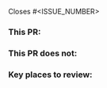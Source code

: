 Closes #<ISSUE_NUMBER>
<!-- If there is no issue number make sure to describe clearly *why* this PR is necessary. -->
<!-- Mention open questions, remaining TODOs, if any -->

### This PR:
<!-- Describe what this PR adds to this repo and why -->
<!-- E.g. -->
<!-- * Implements feature 1 -->
<!-- * Fixes bug 3 -->

### This PR does not:
<!-- Describe what is out of scope for this PR, if applicable. Leave this section blank if it's not applicable -->
<!-- This section helps avoid the reviewer having to needlessly point out missing parts -->
<!-- * Implement feature 3 because that feature is blocked by Issue 4 -->
<!-- * Implement xyz because that is tracked in issue #123. -->
<!-- * Address xzy for which I opened issue #456 -->

### Key places to review:
<!-- Describe key places for reviewers to pay close attention to -->
<!-- * file.rs, `add_integers` function -->
<!-- Or directly comment on those files/lines to make it easier for the reviewers -->

<!-- ### How to test this PR:  -->
<!-- Optional, uncomment the above line if this is relevant to your PR -->
<!-- If your PR is fully tested through CI there is no need to add this section -->
<!-- * E.g. `just test` -->

<!-- ### Things tested -->
<!-- Anything that was manually tested (that it is not tested in CI). -->
<!-- E.g. building/running of docker containers. Changes to docker demo, ... -->
<!-- Especially mention anything untested, with reasoning and link an issue to resolve this. -->

<!-- Complete the following items before creating this PR -->
<!-- [ ] Issue linked or PR description mentions why this change is necessary. -->
<!-- [ ] PR description is clear enough for reviewers. -->
<!-- [ ] If this is a draft it is marked as "draft".  -->

